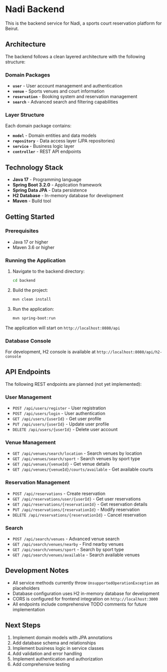 # Nadi Backend

This is the backend service for Nadi, a sports court reservation platform for Beirut.

## Architecture

The backend follows a clean layered architecture with the following structure:

### Domain Packages

- **`user`** - User account management and authentication
- **`venue`** - Sports venues and court information
- **`reservation`** - Booking system and reservation management
- **`search`** - Advanced search and filtering capabilities

### Layer Structure

Each domain package contains:

- **`model`** - Domain entities and data models
- **`repository`** - Data access layer (JPA repositories)
- **`service`** - Business logic layer
- **`controller`** - REST API endpoints

## Technology Stack

- **Java 17** - Programming language
- **Spring Boot 3.2.0** - Application framework
- **Spring Data JPA** - Data persistence
- **H2 Database** - In-memory database for development
- **Maven** - Build tool

## Getting Started

### Prerequisites

- Java 17 or higher
- Maven 3.6 or higher

### Running the Application

1. Navigate to the backend directory:
   ```bash
   cd backend
   ```

2. Build the project:
   ```bash
   mvn clean install
   ```

3. Run the application:
   ```bash
   mvn spring-boot:run
   ```

The application will start on `http://localhost:8080/api`

### Database Console

For development, H2 console is available at `http://localhost:8080/api/h2-console`

## API Endpoints

The following REST endpoints are planned (not yet implemented):

### User Management
- `POST /api/users/register` - User registration
- `POST /api/users/login` - User authentication
- `GET /api/users/{userId}` - Get user profile
- `PUT /api/users/{userId}` - Update user profile
- `DELETE /api/users/{userId}` - Delete user account

### Venue Management
- `GET /api/venues/search/location` - Search venues by location
- `GET /api/venues/search/sport` - Search venues by sport type
- `GET /api/venues/{venueId}` - Get venue details
- `GET /api/venues/{venueId}/courts/available` - Get available courts

### Reservation Management
- `POST /api/reservations` - Create reservation
- `GET /api/reservations/user/{userId}` - Get user reservations
- `GET /api/reservations/{reservationId}` - Get reservation details
- `PUT /api/reservations/{reservationId}` - Modify reservation
- `DELETE /api/reservations/{reservationId}` - Cancel reservation

### Search
- `POST /api/search/venues` - Advanced venue search
- `GET /api/search/venues/nearby` - Find nearby venues
- `GET /api/search/venues/sport` - Search by sport type
- `GET /api/search/venues/available` - Search available venues

## Development Notes

- All service methods currently throw `UnsupportedOperationException` as placeholders
- Database configuration uses H2 in-memory database for development
- CORS is configured for frontend integration on `http://localhost:3000`
- All endpoints include comprehensive TODO comments for future implementation

## Next Steps

1. Implement domain models with JPA annotations
2. Add database schema and relationships
3. Implement business logic in service classes
4. Add validation and error handling
5. Implement authentication and authorization
6. Add comprehensive testing

